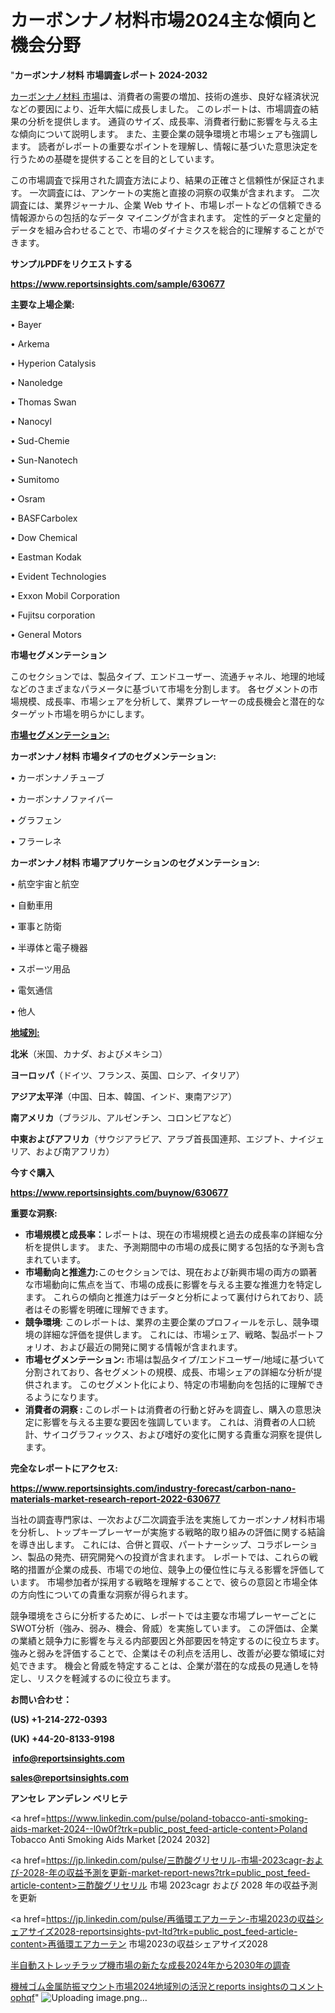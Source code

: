# カーボンナノ材料市場2024主な傾向と機会分野

"<strong>カーボンナノ材料 市場調査レポート 2024-2032</strong>

<a href=https://www.reportsinsights.com/sample/630677>カーボンナノ材料 市場</a>は、消費者の需要の増加、技術の進歩、良好な経済状況などの要因により、近年大幅に成長しました。 このレポートは、市場調査の結果の分析を提供します。 通貨のサイズ、成長率、消費者行動に影響を与える主な傾向について説明します。 また、主要企業の競争環境と市場シェアも強調します。 読者がレポートの重要なポイントを理解し、情報に基づいた意思決定を行うための基礎を提供することを目的としています。

この市場調査で採用された調査方法により、結果の正確さと信頼性が保証されます。 一次調査には、アンケートの実施と直接の洞察の収集が含まれます。 二次調査には、業界ジャーナル、企業 Web サイト、市場レポートなどの信頼できる情報源からの包括的なデータ マイニングが含まれます。 定性的データと定量的データを組み合わせることで、市場のダイナミクスを総合的に理解することができます。

<strong><b>サンプルPDFをリクエストする</b></strong>

<a href=https://www.reportsinsights.com/sample/630677><strong><u>https://www.reportsinsights.com/sample/630677</u></strong></a>

<strong>主要な上場企業:</strong>

• Bayer

• Arkema

• Hyperion Catalysis

• Nanoledge

• Thomas Swan

• Nanocyl

• Sud-Chemie

• Sun-Nanotech

• Sumitomo

• Osram

• BASFCarbolex

• Dow Chemical

• Eastman Kodak

• Evident Technologies

• Exxon Mobil Corporation

• Fujitsu corporation

• General Motors

<strong>市場セグメンテーション</strong>

このセクションでは、製品タイプ、エンドユーザー、流通チャネル、地理的地域などのさまざまなパラメータに基づいて市場を分割します。 各セグメントの市場規模、成長率、市場シェアを分析して、業界プレーヤーの成長機会と潜在的なターゲット市場を明らかにします。

<strong><u>市場セグメンテーション</u></strong><strong><u>:</u></strong>

<strong>カーボンナノ材料 市場タイプのセグメンテーション:</strong>

• カーボンナノチューブ

• カーボンナノファイバー

• グラフェン

• フラーレネ

<strong>カーボンナノ材料 市場アプリケーションのセグメンテーション:</strong>

• 航空宇宙と航空

• 自動車用

• 軍事と防衛

• 半導体と電子機器

• スポーツ用品

• 電気通信

• 他人

<strong><u>地域別</u></strong><strong><u>:</u></strong>

<strong>北米</strong>（米国、カナダ、およびメキシコ）

<strong>ヨーロッパ</strong>（ドイツ、フランス、英国、ロシア、イタリア）

<strong>アジア太平洋</strong>（中国、日本、韓国、インド、東南アジア）

<strong>南アメリカ</strong>（ブラジル、アルゼンチン、コロンビアなど）

<strong>中東およびアフリカ</strong>（サウジアラビア、アラブ首長国連邦、エジプト、ナイジェリア、および南アフリカ）

<strong>今すぐ購入</strong>

<a href=https://www.reportsinsights.com/buynow/630677><strong><u>https://www.reportsinsights.com/buynow/630677</u></strong></a>

<strong>重要な洞察:</strong>
<ul>
  <li><strong>市場規模と成長率：</strong>レポートは、現在の市場規模と過去の成長率の詳細な分析を提供します。 また、予測期間中の市場の成長に関する包括的な予測も含まれています。</li>
  <li><strong>市場動向と推進力:</strong>このセクションでは、現在および新興市場の両方の顕著な市場動向に焦点を当て、市場の成長に影響を与える主要な推進力を特定します。 これらの傾向と推進力はデータと分析によって裏付けられており、読者はその影響を明確に理解できます。</li>
  <li><strong>競争環境</strong>: このレポートは、業界の主要企業のプロフィールを示し、競争環境の詳細な評価を提供します。 これには、市場シェア、戦略、製品ポートフォリオ、および最近の開発に関する情報が含まれます。</li>
  <li><strong>市場セグメンテーション: </strong>市場は製品タイプ/エンドユーザー/地域に基づいて分割されており、各セグメントの規模、成長、市場シェアの詳細な分析が提供されます。 このセグメント化により、特定の市場動向を包括的に理解できるようになります。</li>
  <li><strong>消費者の洞察 : </strong>このレポートは消費者の行動と好みを調査し、購入の意思決定に影響を与える主要な要因を強調しています。 これは、消費者の人口統計、サイコグラフィックス、および嗜好の変化に関する貴重な洞察を提供します。</li>
</ul>
<strong>完全なレポートにアクセス:</strong>

<a href=https://www.reportsinsights.com/industry-forecast/carbon-nano-materials-market-research-report-2022-630677><strong><u><b>https://www.reportsinsights.com/industry-forecast/carbon-nano-materials-market-research-report-2022-630677</b></u></strong></a>

当社の調査専門家は、一次および二次調査手法を実施してカーボンナノ材料市場を分析し、トップキープレーヤーが実施する戦略的取り組みの評価に関する結論を導き出します。 これには、合併と買収、パートナーシップ、コラボレーション、製品の発売、研究開発への投資が含まれます。 レポートでは、これらの戦略的措置が企業の成長、市場での地位、競争上の優位性に与える影響を評価しています。 市場参加者が採用する戦略を理解することで、彼らの意図と市場全体の方向性についての貴重な洞察が得られます。

競争環境をさらに分析するために、レポートでは主要な市場プレーヤーごとにSWOT分析（強み、弱み、機会、脅威）を実施しています。 この評価は、企業の業績と競争力に影響を与える内部要因と外部要因を特定するのに役立ちます。 強みと弱みを評価することで、企業はその利点を活用し、改善が必要な領域に対処できます。 機会と脅威を特定することは、企業が潜在的な成長の見通しを特定し、リスクを軽減するのに役立ちます。

<strong>お問い合わせ：</strong>

<strong>(US) +1-214-272-0393</strong>

<strong>(UK) +44-20-8133-9198</strong>

<strong> </strong><a href=info@reportsinsights.com><strong><u>info@reportsinsights.com</u></strong></a>

<a href=sales@reportsinsights.com><strong><u>sales@reportsinsights.com</u></strong></a>

<strong>アンセレ アンデレン ベリヒテ</strong>

<a href=https://www.linkedin.com/pulse/poland-tobacco-anti-smoking-aids-market-2024--l0w0f?trk=public_post_feed-article-content>Poland Tobacco Anti Smoking Aids Market [2024 2032]</a>

<a href=https://jp.linkedin.com/pulse/三酢酸グリセリル-市場-2023cagr-および-2028-年の収益予測を更新-market-report-news?trk=public_post_feed-article-content>三酢酸グリセリル 市場 2023cagr および 2028 年の収益予測を更新</a>

<a href=https://jp.linkedin.com/pulse/再循環エアカーテン-市場2023の収益シェアサイズ2028-reportsinsights-pvt-ltd?trk=public_post_feed-article-content>再循環エアカーテン 市場2023の収益シェアサイズ2028</a>

<a href=https://www.linkedin.com/pulse/半自動ストレッチラップ機市場の新たな成長2024年から2030年の調査-reports-insights-expert-p6g5f/>半自動ストレッチラップ機市場の新たな成長2024年から2030年の調査</a>

<a href=https://www.linkedin.com/pulse/機械ゴム金属防振マウント市場2024地域別の活況とreports-insightsのコメント-ophqf/>機械ゴム金属防振マウント市場2024地域別の活況とreports insightsのコメント ophqf</a>"
![Uploading image.png…]()
